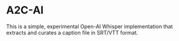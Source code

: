 # A2C-AI
This is a simple, experimental Open-AI Whisper implementation that extracts and curates a caption file in SRT/VTT format.
